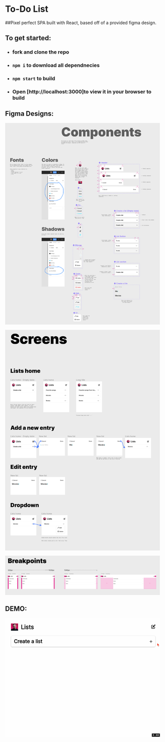 # To-Do List
##Pixel perfect SPA built with React, based off of a provided figma design.  

## To get started:

* ### fork and clone the repo
* ###  `npm i` to download all dependnecies
* ### `npm start` to build
* ### Open [http://localhost:3000]to view it in your browser to build

## Figma Designs:
![components](figmaDesigns/components.png)

![screens](figmaDesigns/screens.png)

![breakpoints](figmaDesigns/breakpoints.png)


## DEMO:
![demo](figmaDesigns/functionality.gif)

